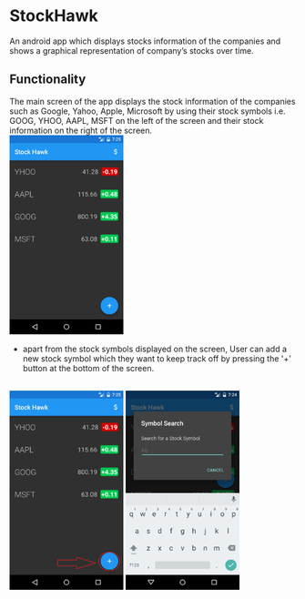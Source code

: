 # StockHawk
An android app which displays stocks information of the companies and shows a graphical representation of company’s stocks over time.

## Functionality
 The main screen of the app displays the stock information of the companies such as Google, Yahoo, Apple, Microsoft by using their stock symbols i.e. GOOG, YHOO, AAPL, MSFT on the left of the screen and their stock information on the right of the screen.
 <br/> 
 <img src="https://github.com/pa1-teja/StockHawk/blob/master/app/src/main/res/drawable/home_screen.png" width="200" height = "350">
<br/>
* apart from the stock symbols displayed on the screen, User can add a new stock symbol which they want to keep track off by pressing the '+' button at the bottom of the screen.
<br/> 
 <img src="https://github.com/pa1-teja/StockHawk/blob/master/app/src/main/res/drawable/fab_home_screen.png" width="200" height = "350">
 <img src="https://github.com/pa1-teja/StockHawk/blob/master/app/src/main/res/drawable/new_stock_symbol.png" width="200" height = "350">
<br/>

